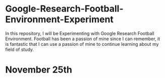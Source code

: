 # Google-Research-Football-Environment-Experiment
In this repository, I will be Experimenting with Google Research Football Environment.
Football has been a passion of mine since I can remember, it is fantastic that I can use a passion of mine to continue learning about my field of study.


# November 25th
